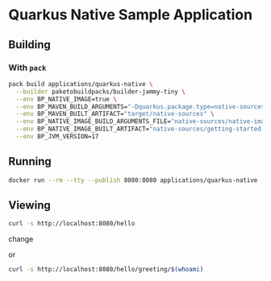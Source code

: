 # Quarkus Native Sample Application

## Building

### With `pack`

```bash
pack build applications/quarkus-native \
  --builder paketobuildpacks/builder-jammy-tiny \
  --env BP_NATIVE_IMAGE=true \
  --env BP_MAVEN_BUILD_ARGUMENTS="-Dquarkus.package.type=native-sources -Dmaven.test.skip=true package" \
  --env BP_MAVEN_BUILT_ARTIFACT="target/native-sources" \
  --env BP_NATIVE_IMAGE_BUILD_ARGUMENTS_FILE="native-sources/native-image.args" \
  --env BP_NATIVE_IMAGE_BUILT_ARTIFACT="native-sources/getting-started-*-runner.jar" \
  --env BP_JVM_VERSION=17
```

## Running

```bash
docker run --rm --tty --publish 8080:8080 applications/quarkus-native
```

## Viewing

```bash
curl -s http://localhost:8080/hello
```

change

or

```bash
curl -s http://localhost:8080/hello/greeting/$(whoami)
```
